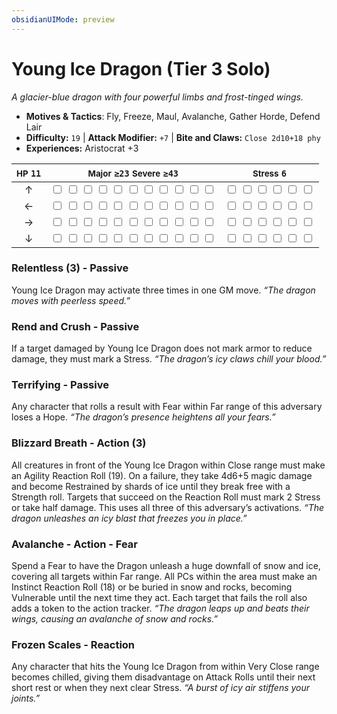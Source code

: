 ```yaml
---
obsidianUIMode: preview
---
```

# Young Ice Dragon (Tier 3 Solo)

*A glacier-blue dragon with four powerful limbs and frost-tinged wings.*

- **Motives & Tactics**: Fly, Freeze, Maul, Avalanche, Gather Horde, Defend Lair
- **Difficulty:** `19` | **Attack Modifier:** `+7` | **Bite and Claws:** `Close 2d10+18 phy`
- **Experiences:** Aristocrat +3

| <small>HP</small> `11` | <small>Major</small> `≥23` <small>Severe</small> `≥43` | <small>Stress</small> `6` |
|:-:|:-:|:-:|
| ↑ |  <input type="checkbox" unchecked id="2b449846"> <input type="checkbox" unchecked id="a704866c"> <input type="checkbox" unchecked id="edd773d4"> <input type="checkbox" unchecked id="ffe1d5cc"> <input type="checkbox" unchecked id="4f3fff57"> <input type="checkbox" unchecked id="1cc67f48"> <input type="checkbox" unchecked id="c072694b"> <input type="checkbox" unchecked id="09458dfb"> <input type="checkbox" unchecked id="c12a548c"> <input type="checkbox" unchecked id="3d95afae"> <input type="checkbox" unchecked id="a7bc5a15"> |  <input type="checkbox" unchecked id="86cfd9e4"> <input type="checkbox" unchecked id="e6a116f7"> <input type="checkbox" unchecked id="a85c1d05"> <input type="checkbox" unchecked id="e1b87907"> <input type="checkbox" unchecked id="925baece"> <input type="checkbox" unchecked id="9c46048e"> |
| ← |  <input type="checkbox" unchecked id="35cf3393"> <input type="checkbox" unchecked id="798224d0"> <input type="checkbox" unchecked id="50fa36c8"> <input type="checkbox" unchecked id="630642bc"> <input type="checkbox" unchecked id="e443ec57"> <input type="checkbox" unchecked id="bec42c3e"> <input type="checkbox" unchecked id="5abb5d5f"> <input type="checkbox" unchecked id="128672ec"> <input type="checkbox" unchecked id="85a3c8ea"> <input type="checkbox" unchecked id="62ee0093"> <input type="checkbox" unchecked id="a9f9f663"> |  <input type="checkbox" unchecked id="b5c6638c"> <input type="checkbox" unchecked id="36e965be"> <input type="checkbox" unchecked id="6ed7e633"> <input type="checkbox" unchecked id="25512e61"> <input type="checkbox" unchecked id="eb3daec5"> <input type="checkbox" unchecked id="5f5744b7"> |
| → |  <input type="checkbox" unchecked id="2db4852d"> <input type="checkbox" unchecked id="bf85f857"> <input type="checkbox" unchecked id="8c7e1096"> <input type="checkbox" unchecked id="507ec855"> <input type="checkbox" unchecked id="f1cca673"> <input type="checkbox" unchecked id="a9332ee1"> <input type="checkbox" unchecked id="3fda1152"> <input type="checkbox" unchecked id="f17b1c67"> <input type="checkbox" unchecked id="b7c4f956"> <input type="checkbox" unchecked id="1d8d957c"> <input type="checkbox" unchecked id="e37426bf"> |  <input type="checkbox" unchecked id="419b6377"> <input type="checkbox" unchecked id="c0115935"> <input type="checkbox" unchecked id="a7acba80"> <input type="checkbox" unchecked id="33682b9f"> <input type="checkbox" unchecked id="9a9ef9cd"> <input type="checkbox" unchecked id="5fea7074"> |
| ↓ |  <input type="checkbox" unchecked id="b07ca27b"> <input type="checkbox" unchecked id="4370c1e6"> <input type="checkbox" unchecked id="8ca88447"> <input type="checkbox" unchecked id="b07d27fe"> <input type="checkbox" unchecked id="aa77858c"> <input type="checkbox" unchecked id="25fd29e2"> <input type="checkbox" unchecked id="ec41a687"> <input type="checkbox" unchecked id="f972077c"> <input type="checkbox" unchecked id="3fa21b9c"> <input type="checkbox" unchecked id="c567f3b8"> <input type="checkbox" unchecked id="d4a5751d"> |  <input type="checkbox" unchecked id="56618665"> <input type="checkbox" unchecked id="c4f9d15c"> <input type="checkbox" unchecked id="1c755011"> <input type="checkbox" unchecked id="4c08347c"> <input type="checkbox" unchecked id="b642a440"> <input type="checkbox" unchecked id="03b8b656"> |

### Relentless (3) - Passive

Young Ice Dragon may activate three times in one GM move. *“The dragon moves with peerless speed.”*

### Rend and Crush - Passive

If a target damaged by Young Ice Dragon does not mark armor to reduce damage, they must mark a Stress. *“The dragon’s icy claws chill your blood.”*

### Terrifying - Passive

Any character that rolls a result with Fear within Far range of this adversary loses a Hope. *“The dragon’s presence heightens all your fears.”*

### Blizzard Breath - Action (3)

All creatures in front of the Young Ice Dragon within Close range must make an Agility Reaction Roll (19). On a failure, they take 4d6+5 magic damage and become Restrained by shards of ice until they break free with a Strength roll. Targets that succeed on the Reaction Roll must mark 2 Stress or take half damage. This uses all three of this adversary’s activations. *“The dragon unleashes an icy blast that freezes you in place.”*

### Avalanche - Action - Fear

Spend a Fear to have the Dragon unleash a huge downfall of snow and ice, covering all targets within Far range. All PCs within the area must make an Instinct Reaction Roll (18) or be buried in snow and rocks, becoming Vulnerable until the next time they act. Each target that fails the roll also adds a token to the action tracker. *“The dragon leaps up and beats their wings, causing an avalanche of snow and rocks.”*

### Frozen Scales - Reaction

Any character that hits the Young Ice Dragon from within Very Close range becomes chilled, giving them disadvantage on Attack Rolls until their next short rest or when they next clear Stress. *“A burst of icy air stiffens your joints.”*